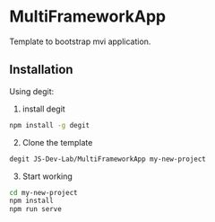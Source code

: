 # MultiFrameworkApp

Template to bootstrap mvi application.

## Installation

Using degit:

1. install degit

```bash
npm install -g degit
```

2. Clone the template

```bash
degit JS-Dev-Lab/MultiFrameworkApp my-new-project
```

3. Start working

```bash
cd my-new-project
npm install
npm run serve
```
